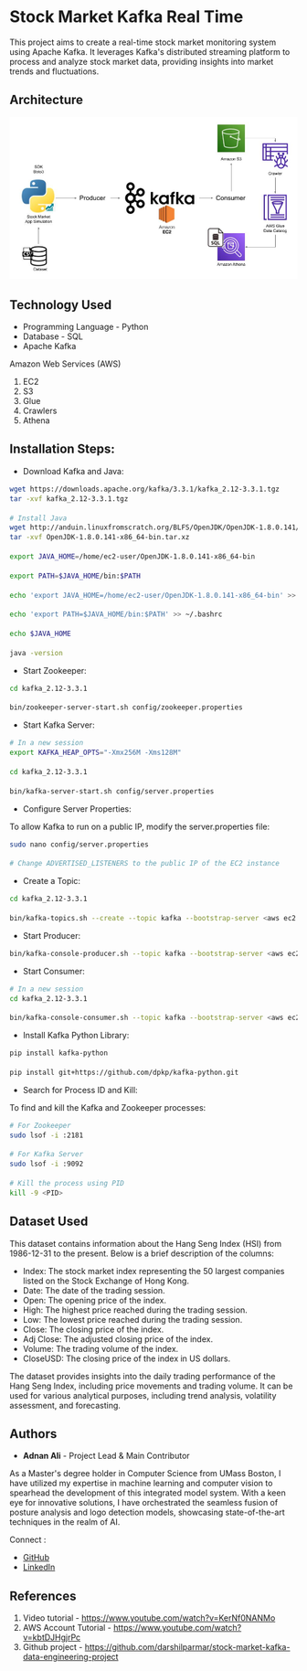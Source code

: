 # Stock Market Kafka Real Time

This project aims to create a real-time stock market monitoring system using Apache Kafka. It leverages Kafka's distributed streaming platform to process and analyze stock market data, providing insights into market trends and fluctuations.

## Architecture

![](screenshots/Architecture.jpg)

## Technology Used
- Programming Language - Python
- Database - SQL
- Apache Kafka

Amazon Web Services (AWS)
1. EC2
2. S3
3. Glue
4. Crawlers
5. Athena

## Installation Steps:
- Download Kafka and Java:
```bash
wget https://downloads.apache.org/kafka/3.3.1/kafka_2.12-3.3.1.tgz
tar -xvf kafka_2.12-3.3.1.tgz

# Install Java
wget http://anduin.linuxfromscratch.org/BLFS/OpenJDK/OpenJDK-1.8.0.141/OpenJDK-1.8.0.141-x86_64-bin.tar.xz
tar -xvf OpenJDK-1.8.0.141-x86_64-bin.tar.xz

export JAVA_HOME=/home/ec2-user/OpenJDK-1.8.0.141-x86_64-bin

export PATH=$JAVA_HOME/bin:$PATH

echo 'export JAVA_HOME=/home/ec2-user/OpenJDK-1.8.0.141-x86_64-bin' >> ~/.bashrc

echo 'export PATH=$JAVA_HOME/bin:$PATH' >> ~/.bashrc

echo $JAVA_HOME

java -version
```
- Start Zookeeper:
``` bash 
cd kafka_2.12-3.3.1

bin/zookeeper-server-start.sh config/zookeeper.properties
```
- Start Kafka Server:
```bash
# In a new session
export KAFKA_HEAP_OPTS="-Xmx256M -Xms128M"

cd kafka_2.12-3.3.1

bin/kafka-server-start.sh config/server.properties
```
- Configure Server Properties:

To allow Kafka to run on a public IP, modify the server.properties file:
```bash
sudo nano config/server.properties

# Change ADVERTISED_LISTENERS to the public IP of the EC2 instance
```
- Create a Topic:
```bash
cd kafka_2.12-3.3.1

bin/kafka-topics.sh --create --topic kafka --bootstrap-server <aws ec2 public ip>:9092 --replication-factor 1 --partitions 1
```
- Start Producer:
```bash
bin/kafka-console-producer.sh --topic kafka --bootstrap-server <aws ec2 public ip>:9092
```
- Start Consumer:
```bash
# In a new session
cd kafka_2.12-3.3.1

bin/kafka-console-consumer.sh --topic kafka --bootstrap-server <aws ec2 public ip>:9092
```
- Install Kafka Python Library:
```bash
pip install kafka-python

pip install git+https://github.com/dpkp/kafka-python.git
```
- Search for Process ID and Kill:

To find and kill the Kafka and Zookeeper processes:
```bash
# For Zookeeper
sudo lsof -i :2181

# For Kafka Server
sudo lsof -i :9092

# Kill the process using PID
kill -9 <PID>
```

## Dataset Used
This dataset contains information about the Hang Seng Index (HSI) from 1986-12-31 to the present. Below is a brief description of the columns:

- Index: The stock market index representing the 50 largest companies listed on the Stock Exchange of Hong Kong.
- Date: The date of the trading session.
- Open: The opening price of the index.
- High: The highest price reached during the trading session.
- Low: The lowest price reached during the trading session.
- Close: The closing price of the index.
- Adj Close: The adjusted closing price of the index.
- Volume: The trading volume of the index.
- CloseUSD: The closing price of the index in US dollars.

The dataset provides insights into the daily trading performance of the Hang Seng Index, including price movements and trading volume. It can be used for various analytical purposes, including trend analysis, volatility assessment, and forecasting.

## Authors

* **Adnan Ali** - Project Lead & Main Contributor

As a Master's degree holder in Computer Science from UMass Boston, I have utilized my expertise in machine learning and computer vision to spearhead the development of this integrated model system. 
With a keen eye for innovative solutions, I have orchestrated the seamless fusion of posture analysis and logo detection models, showcasing state-of-the-art techniques in the realm of AI.

Connect :
- [GitHub](https://github.com/adi-tsvet)
- [LinkedIn](https://www.linkedin.com/in/adi-tsvet/) 

## References
1. Video tutorial - https://www.youtube.com/watch?v=KerNf0NANMo
2. AWS Account Tutorial - https://www.youtube.com/watch?v=kbtDJHgjrPc
3. Github project - https://github.com/darshilparmar/stock-market-kafka-data-engineering-project


